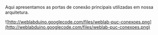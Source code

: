 Aqui apresentamos as portas de conexão principais utilizadas em nossa arquitetura.

![http://weblabduino.googlecode.com/files/weblab-puc-conexoes.png](http://weblabduino.googlecode.com/files/weblab-puc-conexoes.png)